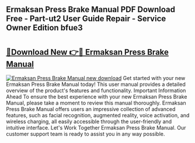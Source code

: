 ## Ermaksan Press Brake Manual PDF Download Free - Part-ut2 User Guide Repair - Service Owner Edition bfue3

# <h2><a href="http://bc36808.oget.top/?id=Ermaksan+Press+Brake+Manual">🔗Download New 👉🔴 Ermaksan Press Brake Manual</a></h2>

[![Ermaksan Press Brake Manual new download](https://i.imgur.com/5g1atiW.png)](http://bc36808.oget.top/?id=Ermaksan+Press+Brake+Manual)
Get started with your new Ermaksan Press Brake Manual today! This user manual provides a detailed overview of the product's features and functionality. Important Information Ahead To ensure the best experience with your new Ermaksan Press Brake Manual, please take a moment to review this manual thoroughly. Ermaksan Press Brake Manual offers users an impressive collection of advanced features, such as facial recognition, augmented reality, voice activation, and wireless charging, all easily accessible through the user-friendly and intuitive interface. Let's Work Together Ermaksan Press Brake Manual. Our customer support team is ready to assist you in any way possible.
